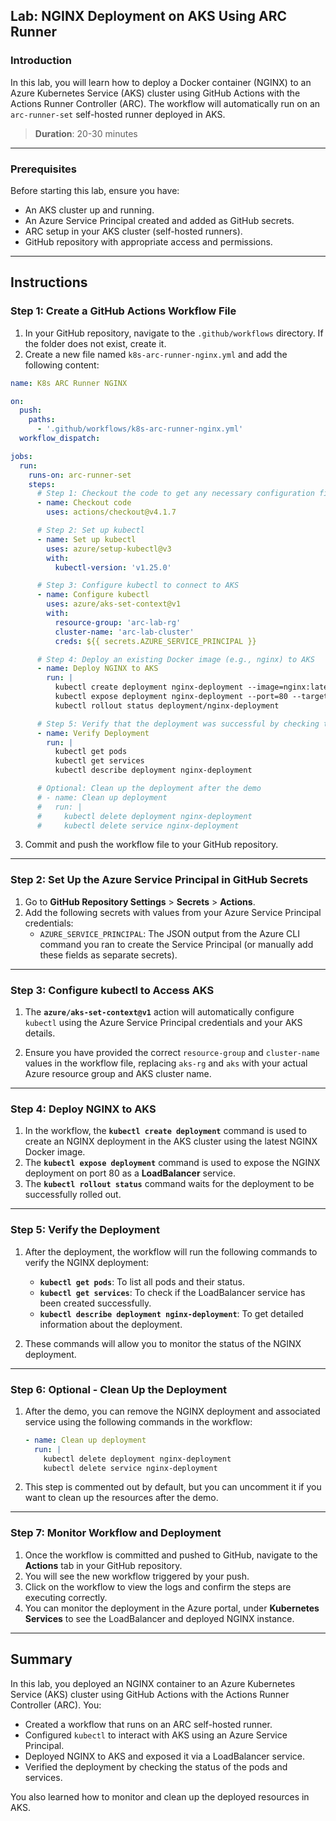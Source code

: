## Lab: NGINX Deployment on AKS Using ARC Runner

### **Introduction**

In this lab, you will learn how to deploy a Docker container (NGINX) to an Azure Kubernetes Service (AKS) cluster using GitHub Actions with the Actions Runner Controller (ARC). The workflow will automatically run on an `arc-runner-set` self-hosted runner deployed in AKS.

> **Duration**: 20-30 minutes

---

### **Prerequisites**

Before starting this lab, ensure you have:

- An AKS cluster up and running.
- An Azure Service Principal created and added as GitHub secrets.
- ARC setup in your AKS cluster (self-hosted runners).
- GitHub repository with appropriate access and permissions.

---

## Instructions

### **Step 1: Create a GitHub Actions Workflow File**

1. In your GitHub repository, navigate to the `.github/workflows` directory. If the folder does not exist, create it.
2. Create a new file named `k8s-arc-runner-nginx.yml` and add the following content:

```yaml
name: K8s ARC Runner NGINX

on:
  push:
    paths:
      - '.github/workflows/k8s-arc-runner-nginx.yml'
  workflow_dispatch:

jobs:
  run:
    runs-on: arc-runner-set
    steps:
      # Step 1: Checkout the code to get any necessary configuration files
      - name: Checkout code
        uses: actions/checkout@v4.1.7

      # Step 2: Set up kubectl
      - name: Set up kubectl
        uses: azure/setup-kubectl@v3
        with:
          kubectl-version: 'v1.25.0'

      # Step 3: Configure kubectl to connect to AKS
      - name: Configure kubectl
        uses: azure/aks-set-context@v1
        with:
          resource-group: 'arc-lab-rg'
          cluster-name: 'arc-lab-cluster'
          creds: ${{ secrets.AZURE_SERVICE_PRINCIPAL }}

      # Step 4: Deploy an existing Docker image (e.g., nginx) to AKS
      - name: Deploy NGINX to AKS
        run: |
          kubectl create deployment nginx-deployment --image=nginx:latest
          kubectl expose deployment nginx-deployment --port=80 --target-port=80 --type=LoadBalancer
          kubectl rollout status deployment/nginx-deployment

      # Step 5: Verify that the deployment was successful by checking the pods and service
      - name: Verify Deployment
        run: |
          kubectl get pods
          kubectl get services
          kubectl describe deployment nginx-deployment

      # Optional: Clean up the deployment after the demo
      # - name: Clean up deployment
      #   run: |
      #     kubectl delete deployment nginx-deployment
      #     kubectl delete service nginx-deployment
```

3. Commit and push the workflow file to your GitHub repository.

---

### **Step 2: Set Up the Azure Service Principal in GitHub Secrets**

1. Go to **GitHub Repository Settings** > **Secrets** > **Actions**.
2. Add the following secrets with values from your Azure Service Principal credentials:
   - `AZURE_SERVICE_PRINCIPAL`: The JSON output from the Azure CLI command you ran to create the Service Principal (or manually add these fields as separate secrets).

---

### **Step 3: Configure kubectl to Access AKS**

1. The **`azure/aks-set-context@v1`** action will automatically configure `kubectl` using the Azure Service Principal credentials and your AKS details.

2. Ensure you have provided the correct `resource-group` and `cluster-name` values in the workflow file, replacing `aks-rg` and `aks` with your actual Azure resource group and AKS cluster name.

---

### **Step 4: Deploy NGINX to AKS**

1. In the workflow, the **`kubectl create deployment`** command is used to create an NGINX deployment in the AKS cluster using the latest NGINX Docker image.
2. The **`kubectl expose deployment`** command is used to expose the NGINX deployment on port 80 as a **LoadBalancer** service.
3. The **`kubectl rollout status`** command waits for the deployment to be successfully rolled out.

---

### **Step 5: Verify the Deployment**

1. After the deployment, the workflow will run the following commands to verify the NGINX deployment:

   - **`kubectl get pods`**: To list all pods and their status.
   - **`kubectl get services`**: To check if the LoadBalancer service has been created successfully.
   - **`kubectl describe deployment nginx-deployment`**: To get detailed information about the deployment.

2. These commands will allow you to monitor the status of the NGINX deployment.

---

### **Step 6: Optional - Clean Up the Deployment**

1. After the demo, you can remove the NGINX deployment and associated service using the following commands in the workflow:

   ```yaml
   - name: Clean up deployment
     run: |
       kubectl delete deployment nginx-deployment
       kubectl delete service nginx-deployment
   ```

2. This step is commented out by default, but you can uncomment it if you want to clean up the resources after the demo.

---

### **Step 7: Monitor Workflow and Deployment**

1. Once the workflow is committed and pushed to GitHub, navigate to the **Actions** tab in your GitHub repository.
2. You will see the new workflow triggered by your push.
3. Click on the workflow to view the logs and confirm the steps are executing correctly.
4. You can monitor the deployment in the Azure portal, under **Kubernetes Services** to see the LoadBalancer and deployed NGINX instance.

---

## **Summary**

In this lab, you deployed an NGINX container to an Azure Kubernetes Service (AKS) cluster using GitHub Actions with the Actions Runner Controller (ARC). You:

- Created a workflow that runs on an ARC self-hosted runner.
- Configured `kubectl` to interact with AKS using an Azure Service Principal.
- Deployed NGINX to AKS and exposed it via a LoadBalancer service.
- Verified the deployment by checking the status of the pods and services.

You also learned how to monitor and clean up the deployed resources in AKS.
